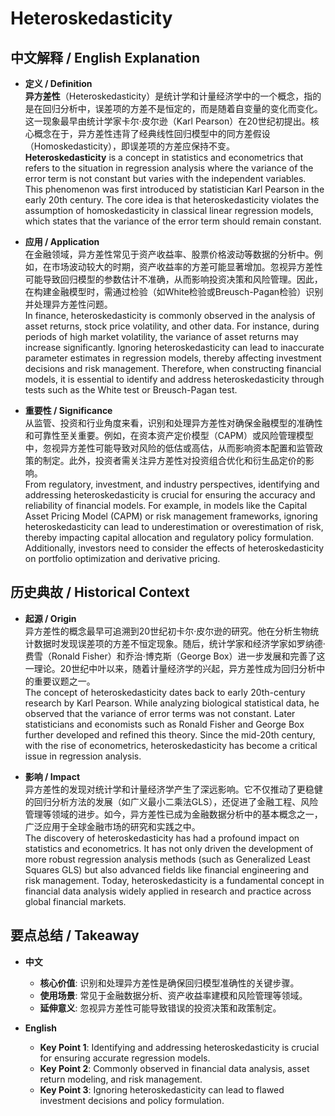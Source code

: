 # Heteroskedasticity

## 中文解释 / English Explanation

* **定义 / Definition**  
  **异方差性**（Heteroskedasticity）是统计学和计量经济学中的一个概念，指的是在回归分析中，误差项的方差不是恒定的，而是随着自变量的变化而变化。这一现象最早由统计学家卡尔·皮尔逊（Karl Pearson）在20世纪初提出。核心概念在于，异方差性违背了经典线性回归模型中的同方差假设（Homoskedasticity），即误差项的方差应保持不变。  
  **Heteroskedasticity** is a concept in statistics and econometrics that refers to the situation in regression analysis where the variance of the error term is not constant but varies with the independent variables. This phenomenon was first introduced by statistician Karl Pearson in the early 20th century. The core idea is that heteroskedasticity violates the assumption of homoskedasticity in classical linear regression models, which states that the variance of the error term should remain constant.

* **应用 / Application**  
  在金融领域，异方差性常见于资产收益率、股票价格波动等数据的分析中。例如，在市场波动较大的时期，资产收益率的方差可能显著增加。忽视异方差性可能导致回归模型的参数估计不准确，从而影响投资决策和风险管理。因此，在构建金融模型时，需通过检验（如White检验或Breusch-Pagan检验）识别并处理异方差性问题。  
  In finance, heteroskedasticity is commonly observed in the analysis of asset returns, stock price volatility, and other data. For instance, during periods of high market volatility, the variance of asset returns may increase significantly. Ignoring heteroskedasticity can lead to inaccurate parameter estimates in regression models, thereby affecting investment decisions and risk management. Therefore, when constructing financial models, it is essential to identify and address heteroskedasticity through tests such as the White test or Breusch-Pagan test.

* **重要性 / Significance**  
  从监管、投资和行业角度来看，识别和处理异方差性对确保金融模型的准确性和可靠性至关重要。例如，在资本资产定价模型（CAPM）或风险管理模型中，忽视异方差性可能导致对风险的低估或高估，从而影响资本配置和监管政策的制定。此外，投资者需关注异方差性对投资组合优化和衍生品定价的影响。  
  From regulatory, investment, and industry perspectives, identifying and addressing heteroskedasticity is crucial for ensuring the accuracy and reliability of financial models. For example, in models like the Capital Asset Pricing Model (CAPM) or risk management frameworks, ignoring heteroskedasticity can lead to underestimation or overestimation of risk, thereby impacting capital allocation and regulatory policy formulation. Additionally, investors need to consider the effects of heteroskedasticity on portfolio optimization and derivative pricing.

## 历史典故 / Historical Context

* **起源 / Origin**  
  异方差性的概念最早可追溯到20世纪初卡尔·皮尔逊的研究。他在分析生物统计数据时发现误差项的方差不恒定现象。随后，统计学家和经济学家如罗纳德·费雪（Ronald Fisher）和乔治·博克斯（George Box）进一步发展和完善了这一理论。20世纪中叶以来，随着计量经济学的兴起，异方差性成为回归分析中的重要议题之一。  
  The concept of heteroskedasticity dates back to early 20th-century research by Karl Pearson. While analyzing biological statistical data, he observed that the variance of error terms was not constant. Later statisticians and economists such as Ronald Fisher and George Box further developed and refined this theory. Since the mid-20th century, with the rise of econometrics, heteroskedasticity has become a critical issue in regression analysis.

* **影响 / Impact**  
  异方差性的发现对统计学和计量经济学产生了深远影响。它不仅推动了更稳健的回归分析方法的发展（如广义最小二乘法GLS），还促进了金融工程、风险管理等领域的进步。如今，异方差性已成为金融数据分析中的基本概念之一，广泛应用于全球金融市场的研究和实践之中。  
  The discovery of heteroskedasticity has had a profound impact on statistics and econometrics. It has not only driven the development of more robust regression analysis methods (such as Generalized Least Squares GLS) but also advanced fields like financial engineering and risk management. Today, heteroskedasticity is a fundamental concept in financial data analysis widely applied in research and practice across global financial markets.

## 要点总结 / Takeaway

* **中文**  
  - **核心价值**: 识别和处理异方差性是确保回归模型准确性的关键步骤。
  - **使用场景**: 常见于金融数据分析、资产收益率建模和风险管理等领域。
  - **延伸意义**: 忽视异方差性可能导致错误的投资决策和政策制定。

* **English**  
  - **Key Point 1**: Identifying and addressing heteroskedasticity is crucial for ensuring accurate regression models.
  - **Key Point 2**: Commonly observed in financial data analysis, asset return modeling, and risk management.
  - **Key Point 3**: Ignoring heteroskedasticity can lead to flawed investment decisions and policy formulation.